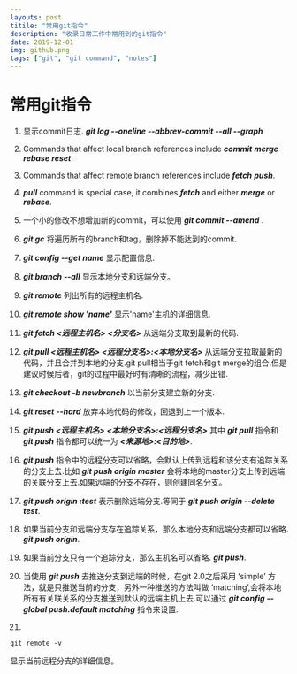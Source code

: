 ```yaml
---
layouts: post
titile: "常用git指令"
description: "收录日常工作中常用到的git指令"
date: 2019-12-01
img: github.png
tags: ["git", "git command", "notes"]
---
```



# 常用git指令

1. 显示commit日志.
    ***git log --oneline --abbrev-commit --all --graph***

2. Commands that affect local branch references include ***commit*** ***merge*** ***rebase*** ***reset***.

3. Commands that affect remote branch references include ***fetch*** ***push***.

4. ***pull*** command is special case, it combines ***fetch*** and either ***merge*** or ***rebase***.

5. 一个小的修改不想增加新的commit，可以使用 ***git commit --amend*** .

6. ***git gc*** 将遍历所有的branch和tag，删除掉不能达到的commit.

7. ***git config --get name*** 显示配置信息.

8. ***git branch --all*** 显示本地分支和远端分支。

9. ***git remote*** 列出所有的远程主机名.

10. ***git remote show 'name'*** 显示'name'主机的详细信息.

11. ***git fetch <远程主机名> <分支名>*** 从远端分支取到最新的代码.

12. ***git pull <远程主机名> <远程分支名>:<本地分支名>*** 从远端分支拉取最新的代码，并且合并到本地的分支.git pull相当于git fetch和git merge的组合.但是建议时候后者，git的过程中最好时有清晰的流程，减少出错.

13. ***git checkout -b newbranch*** 以当前分支建立新的分支.

14. ***git reset --hard*** 放弃本地代码的修改，回退到上一个版本.

15. ***git push <远程主机名> <本地分支名>:<远程分支名>*** 其中 ***git pull*** 指令和 ***git push*** 指令都可以统一为
***<来源地>:<目的地>***.

16. ***git push*** 指令中的远程分支可以省略，会默认上传到远程和该分支有追踪关系的分支上去.比如
***git push origin master*** 会将本地的master分支上传到远端的关联分支上去.如果远端的分支不存在，则创建同名分支。

17. ***git push origin :test*** 表示删除远端分支.等同于 ***git push origin --delete test***.

18. 如果当前分支和远端分支存在追踪关系，那么本地分支和远端分支都可以省略. ***git push origin***.

19. 如果当前分支只有一个追踪分支，那么主机名可以省略. ***git push***.

20. 当使用 ***git push*** 去推送分支到远端的时候，在git 2.0之后采用 ‘simple’ 方法，就是只推送当前的分支，另外一种推送的方法叫做 ‘matching’,会将本地所有有关联关系的分支推送到默认的远端主机上去.可以通过 ***git config --global push.default matching*** 指令来设置.

21.  
```
git remote -v
```
显示当前远程分支的详细信息。

